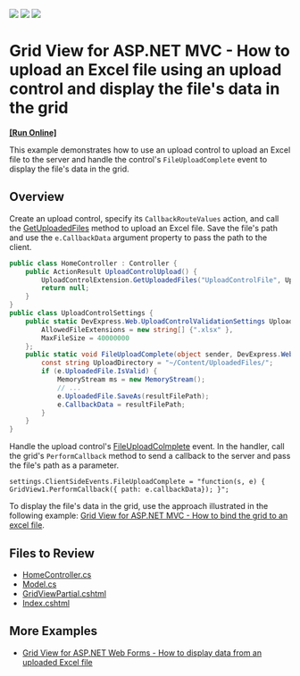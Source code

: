<!-- default badges list -->
![](https://img.shields.io/endpoint?url=https://codecentral.devexpress.com/api/v1/VersionRange/128550806/16.1.11%2B)
[![](https://img.shields.io/badge/Open_in_DevExpress_Support_Center-FF7200?style=flat-square&logo=DevExpress&logoColor=white)](https://supportcenter.devexpress.com/ticket/details/T449148)
[![](https://img.shields.io/badge/📖_How_to_use_DevExpress_Examples-e9f6fc?style=flat-square)](https://docs.devexpress.com/GeneralInformation/403183)
<!-- default badges end -->
# Grid View for ASP.NET MVC - How to upload an Excel file using an upload control and display the file's data in the grid
<!-- run online -->
**[[Run Online]](https://codecentral.devexpress.com/128550806/)**
<!-- run online end -->

This example demonstrates how to use an upload control to upload an Excel file to the server and handle the control's `FileUploadComplete` event to display the file's data in the grid.

## Overview

Create an upload control, specify its `CallbackRouteValues` action, and call the [GetUploadedFiles](https://docs.devexpress.com/AspNetMvc/DevExpress.Web.Mvc.UploadControlExtension.GetUploadedFiles.overloads) method to upload an Excel file. Save the file's path and use the `e.CallbackData` argument property to pass the path to the client.

```cs
public class HomeController : Controller {
    public ActionResult UploadControlUpload() {
        UploadControlExtension.GetUploadedFiles("UploadControlFile", UploadControlSettings.UploadValidationSettings, UploadControlSettings.FileUploadComplete);
        return null;
    }
}
public class UploadControlSettings {
    public static DevExpress.Web.UploadControlValidationSettings UploadValidationSettings = new DevExpress.Web.UploadControlValidationSettings() {
        AllowedFileExtensions = new string[] {".xlsx" },
        MaxFileSize = 40000000
    };
    public static void FileUploadComplete(object sender, DevExpress.Web.FileUploadCompleteEventArgs e) {
        const string UploadDirectory = "~/Content/UploadedFiles/";
        if (e.UploadedFile.IsValid) {
            MemoryStream ms = new MemoryStream();
            // ...
            e.UploadedFile.SaveAs(resultFilePath);
            e.CallbackData = resultFilePath;
        }
    }
}
```

Handle the upload control's [FileUploadColmplete](https://docs.devexpress.com/AspNet/js-ASPxClientUploadControl.FileUploadComplete) event. In the handler, call the grid's `PerformCallback` method to send a callback to the server and pass the file's path as a parameter.

```cshtml
settings.ClientSideEvents.FileUploadComplete = "function(s, e) { GridView1.PerformCallback({ path: e.callbackData}); }";
```

To display the file's data in the grid, use the approach illustrated in the following example: [Grid View for ASP.NET MVC - How to bind the grid to an excel file](https://github.com/DevExpress-Examples/how-to-bind-gridview-with-excel-file-e4458).

## Files to Review

* [HomeController.cs](./CS/T449148/Controllers/HomeController.cs)
* [Model.cs](./CS/T449148/Models/Model.cs)
* [GridViewPartial.cshtml](./CS/T449148/Views/Home/GridViewPartial.cshtml)
* [Index.cshtml](./CS/T449148/Views/Home/Index.cshtml)

## More Examples

* [Grid View for ASP.NET Web Forms - How to display data from an uploaded Excel file](https://github.com/DevExpress-Examples/aspxgridview-upload-and-display-excel-file)
